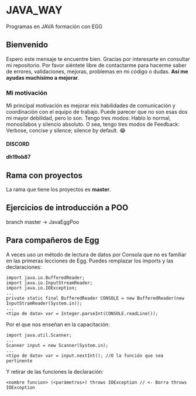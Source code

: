 # JAVA_WAY
Programas en JAVA formación con EGG

## Bienvenido

Espero este mensaje te encuentre bien. Gracias por interesarte en consultar mi repositorio. Por favor siéntete libre de contactarme para hacerme saber de errores, validaciones, mejoras, problemas en mi código o dudas. **Así me ayudas muchísimo a mejorar**.

### Mi motivación

Mi principal motivación es mejorar mis habilidades de comunicación y coordinación con el equipo de trabajo. Puede parecer que no son esas dos mi mayor debilidad, pero lo son. Tengo tres modos: Hablo lo normal, monosílabos y silencio absoluto. O sea, tengo tres modos de Feedback: Verbose, concise y silence; silence by default. 😂

#### DISCORD

**dh19ob87**

## Rama con proyectos

La rama que tiene los proyectos es **master**.

## Ejercicios de introducción a POO

branch master -> JavaEggPoo

## Para compañeros de Egg

A veces uso un método de lectura de datos por Consola que no es familiar en las primeras lecciones de Egg. Puedes remplazar los imports y las declaraciones:
 ```
 import java.io.BufferedReader;
 import java.io.InputStreamReader;
 import java.io.IOException;
 ...
 private static final BufferedReader CONSOLE = new BufferedReader(new InputStramReader(System.in));
 ...
 <tipo de dato> var = Integer.parseInt(CONSOLE.readLine());
 ```
 
 Por el que nos enseñan en la capacitación:
 
 ```
 import java.util.Scanner;
 ...
 Scanner input = new Scanner(System.in);
 ...
 <tipo de dato> var = input.nextInt(); //O la función que sea pertinente
 ```
 
 Y retirar de las funciones la declaración:
 
 ```
 <nombre funcion> (<parámetros>) throws IOException // <- Borra throws IOException
 ```
